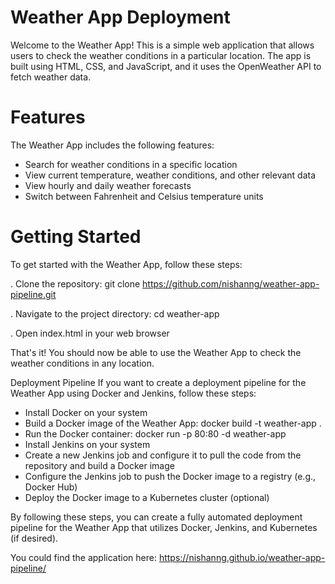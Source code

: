 # Weather App Deployment 
Welcome to the Weather App! This is a simple web application that allows users to check the weather conditions in a particular location. The app is built using HTML, CSS, and JavaScript, and it uses the OpenWeather API to fetch weather data.

# Features
The Weather App includes the following features:

- Search for weather conditions in a specific location
- View current temperature, weather conditions, and other relevant data
- View hourly and daily weather forecasts
- Switch between Fahrenheit and Celsius temperature units

# Getting Started
To get started with the Weather App, follow these steps:

. Clone the repository: git clone https://github.com/nishanng/weather-app-pipeline.git

. Navigate to the project directory: cd weather-app

. Open index.html in your web browser

That's it! You should now be able to use the Weather App to check the weather conditions in any location.

Deployment Pipeline
If you want to create a deployment pipeline for the Weather App using Docker and Jenkins, follow these steps:

- Install Docker on your system
- Build a Docker image of the Weather App: docker  build -t weather-app .
- Run the Docker container: docker run -p 80:80 -d weather-app
- Install Jenkins on your system
- Create a new Jenkins job and configure it to pull the code from the repository and build a Docker image
- Configure the Jenkins job to push the Docker image to a registry (e.g., Docker Hub)
- Deploy the Docker image to a Kubernetes cluster (optional)

By following these steps, you can create a fully automated deployment pipeline for the Weather App that utilizes Docker, Jenkins, and Kubernetes (if desired).

You could find the application here: 
                                        https://nishanng.github.io/weather-app-pipeline/

